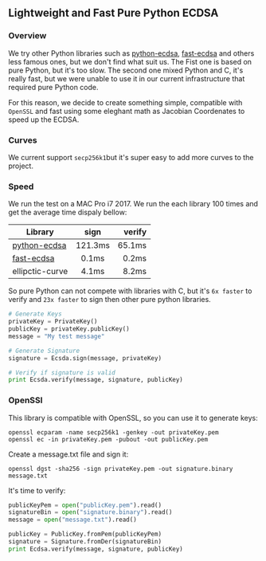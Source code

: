 ## Lightweight and Fast Pure Python ECDSA

### Overview

We try other Python libraries such as [python-ecdsa], [fast-ecdsa] and others less famous ones, but we don't find what suit us. The Fist one is based on pure Python, but it's too slow. The second one mixed Python and C, it's really fast, but we were unable to use it in our current infrastructure that required pure Python code.

[python-ecdsa]: https://github.com/warner/python-ecdsa
[fast-ecdsa]: https://github.com/AntonKueltz/fastecdsa

For this reason, we decide to create something simple, compatible with `OpenSSL` and fast using some eleghant math as Jacobian Coordenates to speed up the ECDSA.

### Curves

We current support `secp256k1`but it's super easy to add more curves to the project.

### Speed

We run the test on a MAC Pro i7 2017. We run the each library 100 times and get the average time dispaly bellow:

| Library          | sign          | verify  |
| ---------------- |:-------------:| -------:|
| [python-ecdsa]   | 121.3ms       | 65.1ms  |
| [fast-ecdsa]     | 0.1ms         |  0.2ms  |
| ellipctic-curve  | 4.1ms         |  8.2ms  |

So pure Python can not compete with libraries with C, but it's `6x faster` to verify and `23x faster` to sign then other pure python libraries.

```python
# Generate Keys
privateKey = PrivateKey()
publicKey = privateKey.publicKey()
message = "My test message"

# Generate Signature
signature = Ecsda.sign(message, privateKey)

# Verify if signature is valid
print Ecsda.verify(message, signature, publicKey)
```

### OpenSSl

This library is compatible with OpenSSL, so you can use it to generate keys:

```
openssl ecparam -name secp256k1 -genkey -out privateKey.pem
openssl ec -in privateKey.pem -pubout -out publicKey.pem
```

Create a message.txt file and sign it:

```
openssl dgst -sha256 -sign privateKey.pem -out signature.binary message.txt
```

It's time to verify:

```python
publicKeyPem = open("publicKey.pem").read()
signatureBin = open("signature.binary").read()
message = open("message.txt").read()

publicKey = PublicKey.fromPem(publicKeyPem)
signature = Signature.fromDer(signatureBin)
print Ecdsa.verify(message, signature, publicKey)
```